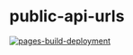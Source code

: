 # public-api-urls
[![pages-build-deployment](https://github.com/Flickza/flickza-public-api/actions/workflows/pages/pages-build-deployment/badge.svg)](https://github.com/Flickza/flickza-public-api/actions/workflows/pages/pages-build-deployment)
